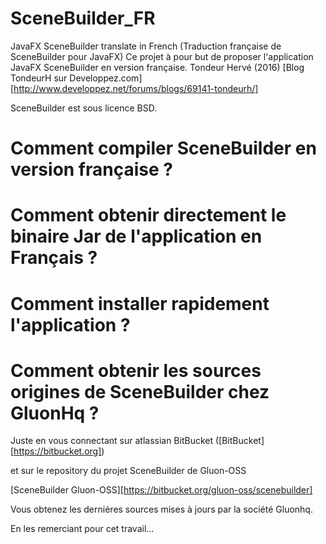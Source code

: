 # SceneBuilder_FR
JavaFX SceneBuilder translate in French (Traduction française de SceneBuilder pour JavaFX)
Ce projet à pour but de proposer l'application JavaFX SceneBuilder en version française.
Tondeur Hervé (2016) 
[Blog TondeurH sur Developpez.com] [http://www.developpez.net/forums/blogs/69141-tondeurh/]


SceneBuilder est sous licence BSD.


Comment compiler SceneBuilder en version française ?
==================================================


Comment obtenir directement le binaire Jar de l'application en Français ?
========================================================================


Comment installer rapidement l'application ?
==========================================


Comment obtenir les sources origines de SceneBuilder chez GluonHq ?
==================================================================

Juste en vous connectant sur atlassian BitBucket ([BitBucket][https://bitbucket.org])

et sur le repository du projet SceneBuilder de Gluon-OSS

[SceneBuilder Gluon-OSS][https://bitbucket.org/gluon-oss/scenebuilder]

Vous obtenez les derniéres sources mises à jours par la société Gluonhq.

En les remerciant pour cet travail...
